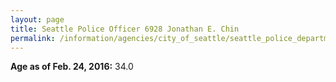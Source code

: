 ```yaml
---
layout: page
title: Seattle Police Officer 6928 Jonathan E. Chin
permalink: /information/agencies/city_of_seattle/seattle_police_department/copbook/6928/
---
```


**Age as of Feb. 24, 2016:** 34.0
